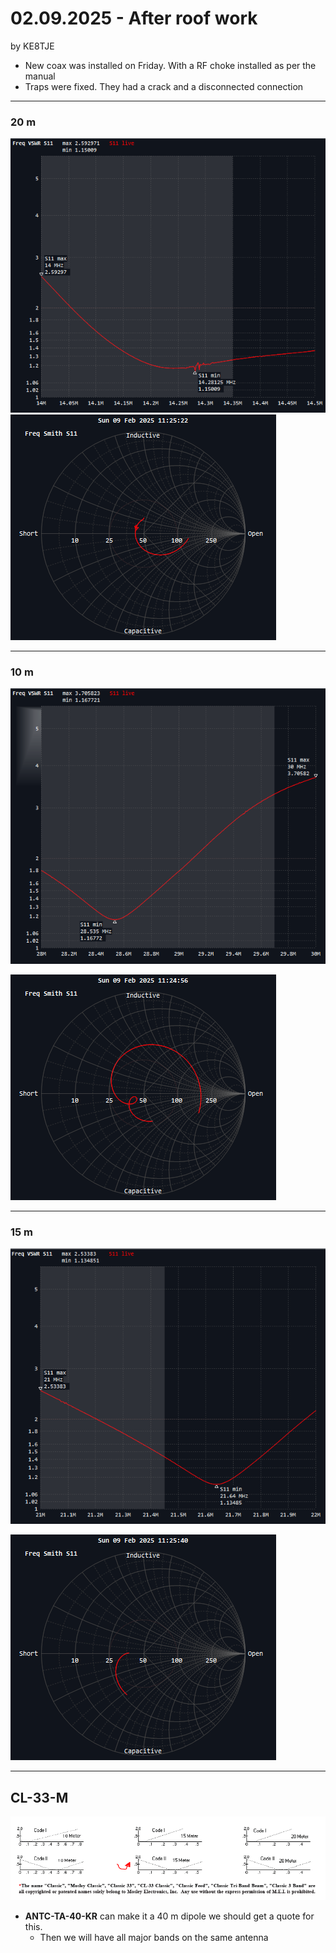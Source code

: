 # 02.09.2025 - After roof work
by KE8TJE 

- New coax was installed on Friday. With a RF choke installed as per the manual
- Traps were fixed. They had a crack and a disconnected connection
---
### 20 m
![](res/Pasted%20image%2020250209112053.png)
![bg right width:500 px](res/Pasted%20image%2020250209112527.png)

---
### 10 m

![](res/Pasted%20image%2020250209112153.png)

![bg right width:500 px](res/Pasted%20image%2020250209112504.png)

---
### 15 m

![](res/Pasted%20image%2020250209112302.png)

![bg right width:500 px](res/Pasted%20image%2020250209112545.png)

---
## CL-33-M 

![](res/Pasted%20image%2020250209114651.png)
- **ANTC-TA-40-KR** can make it a 40 m dipole we should get a quote for this.
	- Then we will have all major bands on the same antenna
